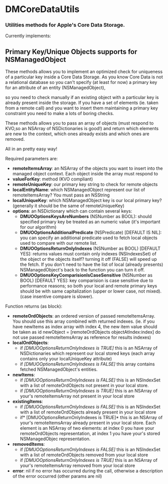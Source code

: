 DMCoreDataUtils
===============

### Utilities methods for Apple's Core Data Storage.


Currently implements:

## Primary Key/Unique Objects supports for NSManagedObject

These methods allows you to implement an optimized check for uniqueness of a particular key inside a Core Data Storage. As you know Core Data is not a relational database so you can't specify (at least for now) a primary key for an attribute of an entity (NSManagedObject),

so you need to check manually if an existing object with a particular key is already present inside the storage.
If you have a set of elements (ie. taken from a remote call) and you want to insert them maintaining a primary key constraint you need to make a lots of boring checks.

These methods allows you to pass an array of objects (must respond to KVO,so an NSArray of NSDictionaries is good!) and return which elements are new to the context, which ones already exists and which ones are removed.

All in an pretty easy way!

Required parameters are:

* **remoteItemsArray**: an NSArray of the objects you want to insert into the managed object context. Each object inside the array must respond to
* **valueForKey**: method (KVO compliant)
* **remoteUniqueKey**:    our primary key string to check for remote objects
* **localEntityName**:    which NSManagedObject represent our list of remoteItemsArray? You must pass an NSString
* **localUniqueKey**:     which NSManagedObject key is our local primary key? (generally it should be the same of remoteUniqueKey)
* **options**:            an NSDictionary which can contain several keys:
  * **DMUOOptionsKeysAreNumbers** (NSNumber as BOOL): should specified primary key be treated as an numeric value (it's important for our algorithm)
  * **DMUOOptionsAdditionalPredicate** (NSPredicate) [DEFAULT IS NIL]: you can specify an additional predicate used to fetch local objects used to compare with our remote list.
  * **DMUOOptionsReturnOnlyIndexes** (NSNumber as BOOL) [DEFAULT YES]: returns values must contain only indexes (NSIndexesSet) of the object or the objects itself? turning it off (FALSE) will speed up the fetch. If you don't need to have the list of
                                    local (already presents) NSManagedObject's back to the function you can turn it off.
  * **DMUOOptionsKeyComparisionIsCaseSensitive** (NSNumber as BOOL) [DEFAULT YES]: key comparision is case sensitive due to performance reasons; so both your local and remote primary keys should be with same capitalization (upper or lower case, not mixed). (case insentive compare is slower).
 
 
Function returns (as block):

* **remoteOrdObjects**: an ordered version of passed remoteItemsArray. You should use this array combined with returned indexes. (ie. if you have newItems as index array with index 4, the new item value should be taken as id newObject = [remoteOrdObjects objectAtIndex:index] do not use passed remoteItemsArray as reference for results indexes)
* **localOrdObjects**: 
  * if *[DMUOOptionsReturnOnlyIndexes is TRUE]* this is an NSArray of NSDictionaries which represent our local stored keys (each array contains only your localUniqueKey attribute)
  * if *[DMUOOptionsReturnOnlyIndexes is FALSE]* this array contains fetched NSManagedObject's entities.
* **newItems**: 
  * if *[DMUOOptionsReturnOnlyIndexes is FALSE]* this is an NSIndexSet with a list of remoteOrdObjects not present in your local store. 
  * if *[DMUOOptionsReturnOnlyIndexes is TRUE]* this is an NSArray of your's remoteItemsArray not present in your local store
* **existingItems**: 
  * if *[DMUOOptionsReturnOnlyIndexes is FALSE]* this is an NSIndexSet with a list of remoteOrdObjects already present in your local store
  * if* [DMUOOptionsReturnOnlyIndexes is TRUE]* this is an NSArray of your's remoteItemsArray already present in your local store. Each element is an NSArray of two elements: at index 0 you have your remoteOrdObjects representation, at index 1 you have your's stored NSManagedObjec representation.
* **removedItems**:
  * if *[DMUOOptionsReturnOnlyIndexes is FALSE]* this is an NSIndexSet with a list of remoteOrdObjects removed from your local store
  * if *[DMUOOptionsReturnOnlyIndexes is TRUE]* this is an NSArray of your's remoteItemsArray removed from your local store
* **error**: nil if no error has occurred during the call, otherwise a description of the error occurred (other params are nil)
